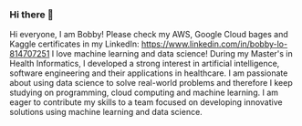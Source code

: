 ### Hi there 👋

<!--
**lwtb7801/lwtb7801** is a ✨ _special_ ✨ repository because its `README.md` (this file) appears on your GitHub profile.

Here are some ideas to get you started:

- 🔭 I’m currently working on ...
- 🌱 I’m currently learning ...
- 👯 I’m looking to collaborate on ...
- 🤔 I’m looking for help with ...
- 💬 Ask me about ...
- 📫 How to reach me: ...
- 😄 Pronouns: ...
- ⚡ Fun fact: ...
-->

Hi everyone, I am Bobby! Please check my AWS, Google Cloud bages and Kaggle certificates in my LinkedIn: https://www.linkedin.com/in/bobby-lo-814707251
I love machine learning and data science! During my Master's in Health Informatics, I developed a strong interest in artificial intelligence, software engineering and their applications in healthcare. I am passionate about using data science to solve real-world problems and therefore I keep studying on programming, cloud computing and machine learning. I am eager to contribute my skills to a team focused on developing innovative solutions using machine learning and data science.
